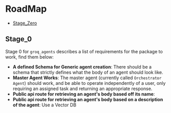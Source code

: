 # RoadMap

- [Stage_Zero](#stage_0)



## Stage_0

Stage 0 for `groq_agents` describes a list of requirements for the package to work, find them below:

- **A defined Schema for Generic agent creation**: There should be a schema that strictly defines what the body of an agent should look like.
- **Master Agent Works**: The master agent (currently called `Orchestrator Agent`) should work, and be able to operate independently of a user, only requiring an assigned task and returning an appropriate response.
- **Public api route for retrieving an agent's body based off its name**:
- **Public api route for retrieving an agent's body based on a description of the agent**: Use a Vector DB